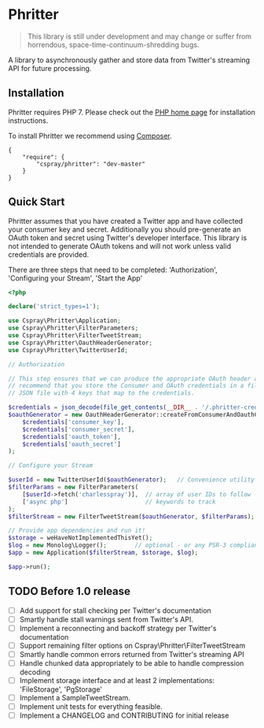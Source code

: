# Phritter

> This library is still under development and may change or suffer from horrendous, space-time-continuum-shredding bugs.

A library to asynchronously gather and store data from Twitter's streaming API for future processing.

## Installation

Phritter requires PHP 7. Please check out the [PHP home page](https://php.net) for installation instructions.

To install Phritter we recommend using [Composer]().

```
{
    "require": {
        "cspray/phritter": "dev-master"
    }
}
```

## Quick Start

Phritter assumes that you have created a Twitter app and have collected your consumer key and secret. Additionally you 
should pre-generate an OAuth token and secret using Twitter's developer interface. This library is not intended to generate 
OAuth tokens and will not work unless valid credentials are provided.


There are three steps that need to be completed: 'Authorization', 'Configuring your Stream', 'Start the App'

```php
<?php

declare('strict_types=1');

use Cspray\Phritter\Application;
use Cspray\Phritter\FilterParameters;
use Cspray\Phritter\FilterTweetStream;
use Cspray\Phritter\OauthHeaderGenerator;
use Cspray\Phritter\TwitterUserId;

// Authorization

// This step ensures that we can produce the appropriate OAuth header as all API requests require authentication. We highly 
// recommend that you store the Consumer and OAuth credentials in a file not in source control. This example assumes a simple 
// JSON file with 4 keys that map to the credentials.

$credentials = json_decode(file_get_contents(__DIR__ . '/.phritter-credentials.json'), true);
$oauthGenerator = new OauthHeaderGenerator::createFromConsumerAndOauthCredentials(
    $credentials['consumer_key'],
    $credentials['consumer_secret'],
    $credentials['oauth_token'],
    $credentials['oauth_secret']
);

// Configure your Stream

$userId = new TwitterUserId($oauthGenerator);   // Convenience utility that allows you to fetch a Twitter user's ID via their screen_name
$filterParams = new FilterParameters(
    [$userId->fetch('charlesspray')],  // array of user IDs to follow
    ['async php']                      // keywords to track
);
$filterStream = new FilterTweetStream($oauthGenerator, $filterParams);

// Provide app dependencies and run it!
$storage = weHaveNotImplementedThisYet();
$log = new Monolog\Logger();        // optional - or any PSR-3 compliant logger, Monolog comes out-of-the-box
$app = new Application($filterStream, $storage, $log);

$app->run();
```

## TODO Before 1.0 release

- [ ] Add support for stall checking per Twitter's documentation
- [ ] Smartly handle stall warnings sent from Twitter's API.
- [ ] Implement a reconnecting and backoff strategy per Twitter's documentation
- [ ] Support remaining filter options on Cspray\Phritter\FilterTweetStream
- [ ] Smartly handle common errors returned from Twitter's streaming API
- [ ] Handle chunked data appropriately to be able to handle compression decoding
- [ ] Implement storage interface and at least 2 implementations: 'FileStorage', 'PgStorage'
- [ ] Implement a SampleTweetStream.
- [ ] Implement unit tests for everything feasible.
- [ ] Implement a CHANGELOG and CONTRIBUTING for initial release
